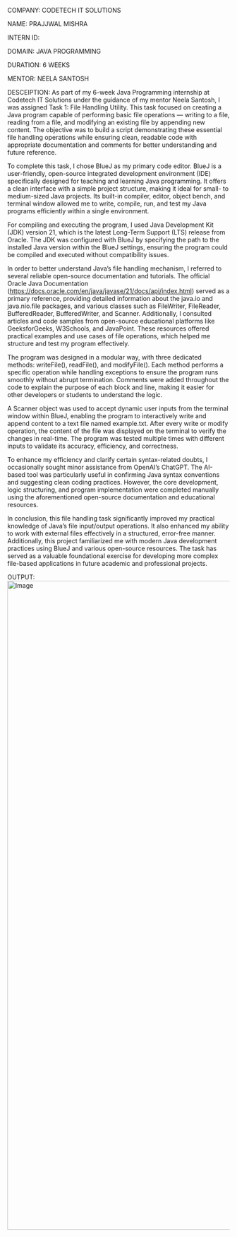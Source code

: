 COMPANY: CODETECH IT SOLUTIONS  

NAME: PRAJJWAL MISHRA

INTERN ID:  

DOMAIN: JAVA PROGRAMMING  

DURATION: 6 WEEKS  

MENTOR: NEELA SANTOSH  

DESCEIPTION: As part of my 6-week Java Programming internship at Codetech IT Solutions under the guidance of my mentor Neela Santosh, I was assigned Task 1: File Handling Utility. This task focused on creating a Java program capable of performing basic file operations — writing to a file, reading from a file, and modifying an existing file by appending new content. The objective was to build a script demonstrating these essential file handling operations while ensuring clean, readable code with appropriate documentation and comments for better understanding and future reference.

To complete this task, I chose BlueJ as my primary code editor. BlueJ is a user-friendly, open-source integrated development environment (IDE) specifically designed for teaching and learning Java programming. It offers a clean interface with a simple project structure, making it ideal for small- to medium-sized Java projects. Its built-in compiler, editor, object bench, and terminal window allowed me to write, compile, run, and test my Java programs efficiently within a single environment.

For compiling and executing the program, I used Java Development Kit (JDK) version 21, which is the latest Long-Term Support (LTS) release from Oracle. The JDK was configured with BlueJ by specifying the path to the installed Java version within the BlueJ settings, ensuring the program could be compiled and executed without compatibility issues.

In order to better understand Java’s file handling mechanism, I referred to several reliable open-source documentation and tutorials. The official Oracle Java Documentation (https://docs.oracle.com/en/java/javase/21/docs/api/index.html) served as a primary reference, providing detailed information about the java.io and java.nio.file packages, and various classes such as FileWriter, FileReader, BufferedReader, BufferedWriter, and Scanner. Additionally, I consulted articles and code samples from open-source educational platforms like GeeksforGeeks, W3Schools, and JavaPoint. These resources offered practical examples and use cases of file operations, which helped me structure and test my program effectively.

The program was designed in a modular way, with three dedicated methods: writeFile(), readFile(), and modifyFile(). Each method performs a specific operation while handling exceptions to ensure the program runs smoothly without abrupt termination. Comments were added throughout the code to explain the purpose of each block and line, making it easier for other developers or students to understand the logic.

A Scanner object was used to accept dynamic user inputs from the terminal window within BlueJ, enabling the program to interactively write and append content to a text file named example.txt. After every write or modify operation, the content of the file was displayed on the terminal to verify the changes in real-time. The program was tested multiple times with different inputs to validate its accuracy, efficiency, and correctness.

To enhance my efficiency and clarify certain syntax-related doubts, I occasionally sought minor assistance from OpenAI’s ChatGPT. The AI-based tool was particularly useful in confirming Java syntax conventions and suggesting clean coding practices. However, the core development, logic structuring, and program implementation were completed manually using the aforementioned open-source documentation and educational resources.

In conclusion, this file handling task significantly improved my practical knowledge of Java’s file input/output operations. It also enhanced my ability to work with external files effectively in a structured, error-free manner. Additionally, this project familiarized me with modern Java development practices using BlueJ and various open-source resources. The task has served as a valuable foundational exercise for developing more complex file-based applications in future academic and professional projects.

OUTPUT: <img width="1470" alt="Image" src="https://github.com/user-attachments/assets/378677dd-c67b-409f-a764-137764a48002" />

